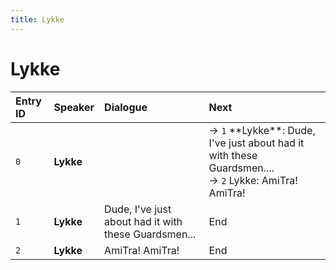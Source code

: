 ```yaml
---
title: Lykke
---
```


# Lykke


| Entry ID | Speaker | Dialogue | Next |
| :------- | :------ | :------- | :------------ |
| `0` | **Lykke** |  | → `1` \*\*Lykke\*\*: Dude, I've just about had it with these Guardsmen\.\.\.\.<br>→ `2` Lykke: AmiTra\! AmiTra\! |
| `1` | **Lykke** | Dude, I've just about had it with these Guardsmen\.\.\. | End |
| `2` | **Lykke** | AmiTra\! AmiTra\! | End |
